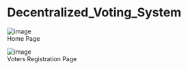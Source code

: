 # Decentralized_Voting_System

![image](https://user-images.githubusercontent.com/79889734/235902375-91f2b663-5346-416c-8de7-9ea0edfc03a5.png)<br>
Home Page

![image](https://user-images.githubusercontent.com/79889734/235902527-5b19d261-7fe0-48b8-9359-f4831316ecc6.png)<br>
Voters Registration Page

